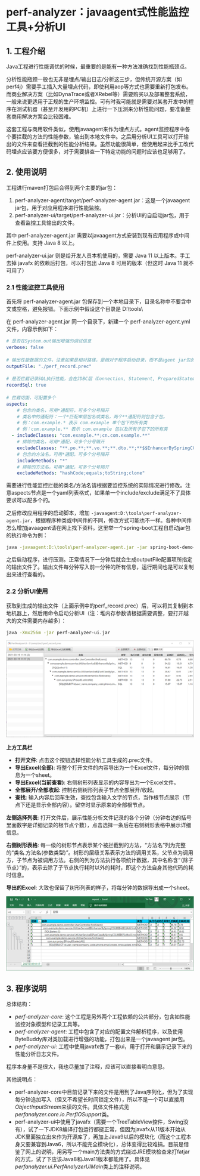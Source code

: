 # perf-analyzer：javaagent式性能监控工具+分析UI

## 1. 工程介绍

Java工程进行性能调优的时候，最重要的是能有一种方法准确找到性能瓶颈点。

分析性能瓶颈一般也无非是埋点/输出日志/分析这三步，但传统开源方案（如perf4j）需要手工插入大量埋点代码，即使利用aop等方式也需要重新打包发布。而商业解决方案（比如DynaTrace或者XRebel等）需要购买以及部署整套系统，一般来说更适用于正规的生产环境监控。可有时我可能就是需要对某套开发中的程序在测试机器（甚至开发用的PC机）上进行一下压测来分析性能问题，要准备整套商用解决方案会比较困难。

这套工程与商用软件类似，使用javaagent来作为埋点方式。agent监控程序中各个要拦截的方法的性能参数，输出到本地文件中。之后用分析UI工具可以打开输出的文件来查看拦截到的性能分析结果。虽然功能很简单，但使用起来比手工改代码埋点应该要方便很多，对于需要排查一下特定功能的问题时应该也足够用了。

## 2. 使用说明

工程进行maven打包后会得到两个主要的jar包：

1. perf-analyzer-agent/target/perf-analyzer-agent.jar：这是一个javaagent jar包，用于对应用程序进行性能监控。
2. perf-analyzer-ui/target/perf-analyzer-ui.jar：分析UI的自启动jar包，用于查看监控工具输出的文件。

其中 perf-analyzer-agent.jar 需要以javaagent方式安装到现有应用程序或中间件上使用。支持 Java 8 以上。

perf-analyzer-ui.jar 则是给开发人员本机使用的，需要 Java 11 以上版本。手工去掉 javafx 的依赖后打包，可以打包出 Java 8 可用的版本（但这时 Java 11 就不可用了）

### 2.1 性能监控工具使用

首先将 perf-analyzer-agent.jar 包保存到一个本地目录下，目录名称中不要含中文或空格，避免报错。下面示例中假设这个目录是 D:\tools\

在 perf-analyzer-agent.jar 同一个目录下，新建一个 perf-analyzer-agent.yml 文件，内容示例如下：

```yaml
# 是否在System.out输出增强的调试信息
verbose: false

# 输出性能数据的文件，注意如果是相对路径，是相对于程序启动目录，而不是agent jar包的位置
outputFile: "./perf_record.prec"

# 是否拦截记录SQL执行性能，会在JDBC层（Connection, Statement, PreparedStatement等）埋点
recordSql: true

# 拦截切面，可配置多个
aspects:
    # 包含的类名，可用*通配符，可多个分号隔开
    # 类名中的通配符：一个*匹配单层包名或类名，两个**通配符则包含子包。
    # 例：com.example.* 表示 com.example 单个包下的所有类
    # 例：com.example.** 表示 com.example 包以及所有子包下的所有类
  - includeClasses: "com.example.**;cn.com.example.**"
    # 排除的类名，可用*通配，可多个分号隔开
    excludeClasses: "**.po.**;**.vo.**;**.dto.**;**$$EnhancerBySpringCGLIB$$**;**$$FastClassBySpringCGLIB$$**"
    # 包含的方法名，可用*通配，可多个分号隔开
    includeMethods: "*"
    # 排除的方法名，可用*通配，可多个分号隔开
    excludeMethods: "hashCode;equals;toString;clone"
```

需要进行性能监控拦截的类名/方法名请根据要监控系统的实际情况进行修改。注意aspects节点是一个yaml列表格式，如果单一个include/exclude满足不了具体要求可以配多个的。

之后修改应用程序的启动脚本，增加 `-javaagent:D:\tools\perf-analyzer-agent.jar`，根据程序种类或中间件的不同，修改方式可能也不一样。各种中间件怎么增加javaagent请在网上找下资料。这里举一个spring-boot工程自启动jar包的执行命令为例：

```sh
java -javaagent:D:\tools\perf-analyzer-agent.jar -jar spring-boot-demo-1.0.0.jar
```
之后启动程序，进行压测。正常情况下一分钟后就会生成outputFile配置项所指定的输出文件了。输出文件每分钟写入前一分钟的所有信息，运行期间也是可以复制出来进行查看的。

### 2.2 分析UI使用

获取到生成的输出文件（上面示例中的perf_record.prec）后，可以将其复制到本地机器上，然后用命令启动分析UI（注：堆内存参数请根据需要调整，要打开越大的文件需要内存越多）：

```sh
java -Xmx256m -jar perf-analyzer-ui.jar
```

![image](doc/images/ui.png)

**上方工具栏**

- **打开文件**: 点击这个按钮选择性能分析工具生成的.prec文件。
- **导出Excel(全部)**: 将整个打开文件的内容导出为一个Excel文件，每分钟的信息为一个sheet。
- **导出Excel(当前查看)**: 右侧树形列表显示的内容导出为一个Excel文件。
- **全部展开/全部收起**: 控制右侧树形列表子节点全部展开/收起。
- **查找**: 输入内容后回车生效，查找包含输入文字的节点，当作根节点展示（节点下还是显示全部内容）。留空时显示原来的全部根节点。

**左侧选择列表**: 打开文件后，展示性能分析文件记录的各个分钟（分钟右边的括号里面数字是详细记录的根节点个数），点击选择一条后在右侧树形表格中展示详细信息。

**右侧树形表格**: 每一级的树形节点表示某个被拦截到的方法，“方法名”列为完整的“类名.方法名(参数类型)”。树形的层级关系表示方法的调用关系，父节点为调用方，子节点为被调用方法。右侧的列为方法执行各项统计数据，其中名称含“（除子节点）”的，表示去除了子节点执行耗时以外的耗时，即这个方法自身其他代码的耗时信息。

**导出的Excel**: 大致也保留了树形列表的样子，将每分钟的数据导出成一个sheet。

![image](doc/images/export_excel.png)

## 3. 程序说明

总体结构：

- *perf-analyzer-core*: 这个工程是另外两个工程依赖的公共部分，包含如性能监控对象模型和记录工具等。
- *perf-analyzer-agent*: 工程中包含了对应的配置文件解析程序，以及使用ByteBuddy库对类加载进行增强的功能，打包出来是一个javaagent jar包。
- *perf-analyzer-ui*: 工程中使用javafx做了一套ui，用于打开和展示记录下来的性能分析日志文件。

程序本身量不是很大，我也尽量加了注释，应该可以直接看明白意思。

其他说明点：

- perf-analyzer-core中目前记录下来的文件是用到了Java序列化，但为了实现每分钟追加写入（但又不希望长时间锁定文件），所以不是一个可以直接用*ObjectInputStream*来读的文件。具体文件格式见*perfanalyzer.core.io.PerfIOSupport*类。
- perf-analyzer-ui中使用了javafx（需要一个TreeTableView控件，Swing没有），试了一下JDK8编译打包运行都挺正常，但因为javafx从11版本开始从JDK里面独立出来作为开源库了，再加上Java9以后的模块化（而这个工程本身又要兼容到Java6，所以不能完全模块化），总体变得比较难搞。目前是借鉴了网上的说明，用另写一个main方法类的方式绕过JRE模块检查来打fatjar的方式，试了下应该Java8和Java11版本都能用了。具体见*perfanalyzer.ui.PerfAnalyzerUIMain*类上的注释说明。
